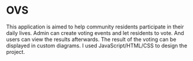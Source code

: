 # OVS
This application is aimed to help community residents participate in their daily lives.
Admin can create voting events and let residents to vote. And users can view the results afterwards.
The result of the voting can be displayed in custom diagrams.
I used JavaScript/HTML/CSS to design the project.
